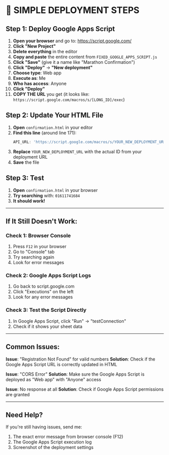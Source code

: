 # 🚀 SIMPLE DEPLOYMENT STEPS

## Step 1: Deploy Google Apps Script

1. **Open your browser** and go to: https://script.google.com/
2. **Click "New Project"**
3. **Delete everything** in the editor
4. **Copy and paste** the entire content from `FIXED_GOOGLE_APPS_SCRIPT.js`
5. **Click "Save"** (give it a name like "Marathon Confirmation")
6. **Click "Deploy"** → **"New deployment"**
7. **Choose type**: Web app
8. **Execute as**: Me
9. **Who has access**: Anyone
10. **Click "Deploy"**
11. **COPY THE URL** you get (it looks like: `https://script.google.com/macros/s/[LONG_ID]/exec`)

## Step 2: Update Your HTML File

1. **Open** `confirmation.html` in your editor
2. **Find this line** (around line 171):
   ```javascript
   API_URL: 'https://script.google.com/macros/s/YOUR_NEW_DEPLOYMENT_URL/exec',
   ```
3. **Replace** `YOUR_NEW_DEPLOYMENT_URL` with the actual ID from your deployment URL
4. **Save** the file

## Step 3: Test

1. **Open** `confirmation.html` in your browser
2. **Try searching** with: `01611741684`
3. **It should work!**

---

## If It Still Doesn't Work:

### Check 1: Browser Console
1. Press `F12` in your browser
2. Go to "Console" tab
3. Try searching again
4. Look for error messages

### Check 2: Google Apps Script Logs
1. Go back to script.google.com
2. Click "Executions" on the left
3. Look for any error messages

### Check 3: Test the Script Directly
1. In Google Apps Script, click "Run" → "testConnection"
2. Check if it shows your sheet data

---

## Common Issues:

**Issue**: "Registration Not Found" for valid numbers
**Solution**: Check if the Google Apps Script URL is correctly updated in HTML

**Issue**: "CORS Error" 
**Solution**: Make sure the Google Apps Script is deployed as "Web app" with "Anyone" access

**Issue**: No response at all
**Solution**: Check if Google Apps Script permissions are granted

---

## Need Help?
If you're still having issues, send me:
1. The exact error message from browser console (F12)
2. The Google Apps Script execution log
3. Screenshot of the deployment settings
